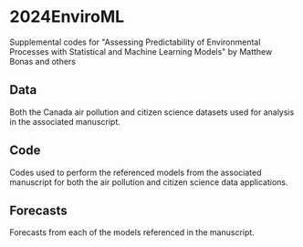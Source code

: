 # 2024EnviroML
Supplemental codes for "Assessing Predictability of Environmental Processes with Statistical and Machine Learning Models" by Matthew Bonas and others

## Data
Both the Canada air pollution and citizen science datasets used for analysis in the associated manuscript.

## Code
Codes used to perform the referenced models from the associated manuscript for both the air pollution and citizen science data applications.

## Forecasts
Forecasts from each of the models referenced in the manuscript.
